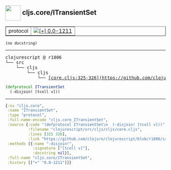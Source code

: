 ## <img width="48px" valign="middle" src="http://i.imgur.com/Hi20huC.png"> cljs.core/ITransientSet

 <table border="1">
<tr>
<td>protocol</td>
<td><a href="https://github.com/cljsinfo/api-refs/tree/0.0-1211"><img valign="middle" alt="[+] 0.0-1211" src="https://img.shields.io/badge/+-0.0--1211-lightgrey.svg"></a> </td>
</tr>
</table>

 <samp>
</samp>

```
(no docstring)
```

---

 <pre>
clojurescript @ r1806
└── src
    └── cljs
        └── cljs
            └── <ins>[core.cljs:325-326](https://github.com/clojure/clojurescript/blob/r1806/src/cljs/cljs/core.cljs#L325-L326)</ins>
</pre>

```clj
(defprotocol ITransientSet
  (-disjoin! [tcoll v]))
```


---

```clj
{:ns "cljs.core",
 :name "ITransientSet",
 :type "protocol",
 :full-name-encode "cljs.core_ITransientSet",
 :source {:code "(defprotocol ITransientSet\n  (-disjoin! [tcoll v]))",
          :filename "clojurescript/src/cljs/cljs/core.cljs",
          :lines [325 326],
          :link "https://github.com/clojure/clojurescript/blob/r1806/src/cljs/cljs/core.cljs#L325-L326"},
 :methods [{:name "-disjoin!",
            :signature ["[tcoll v]"],
            :docstring nil}],
 :full-name "cljs.core/ITransientSet",
 :history [["+" "0.0-1211"]]}

```
